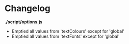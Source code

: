 # Changelog

**./script/options.js**
* Emptied all values from 'textColours' except for 'global'
* Emptied all values from 'textFonts' except for 'global'
